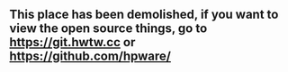 ## This place has been demolished, if you want to view the open source things, go to https://git.hwtw.cc or https://github.com/hpware/ 
